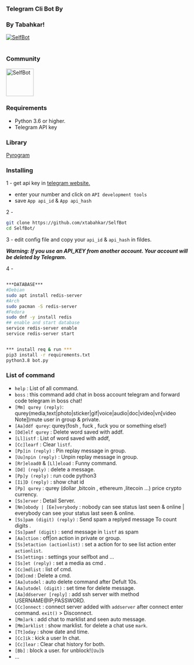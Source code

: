 ### Telegram Cli Bot By
### By Tabahkar!
<p >
    <a href="https://github.com/xtabahkar/Selfnium">
        <img src="https://i.ibb.co/pXJ9frm/BOgY9ai.png" alt="SelfBot">
    </a>
	<br>
	</br>
	
### Community 
</p>
<p >
	<a href="https://t.me/joinchat/M1AFOUg7BKORT1yEabYT7g">
        <img src="https://i.imgur.com/Zze3Olg.png" alt="SelfBot" height="75" width="75">
    </a>
</p>

### Requirements
- Python 3.6 or higher.
- Telegram API key

### Library
<a href=https://github.com/pyrogram/pyrogram>Pyrogram</a>

### Installing
1 - get api key in <a href=https://my.telegram.org/auth> telegram website. </a>
  - enter your number and click on `API development tools` 
  - save `App api_id` & `App api_hash`

2 - 
```bash
git clone https://github.com/xtabahkar/SelfBot
cd SelfBot/
```
3 - edit config file and copy your `api_id` & `api_hash` in fildes.


***Warning: If you use an API_KEY from another account. Your account will be deleted by Telegram.***

4 -
```bash 

***DATABASE***
#Debian 
sudo apt install redis-server
#Arch
sudo pacman -S redis-server
#Fedora
sudo dnf -y install redis
## enable and start database
service redis-server enable
service redis-server start


*** install req & run ***
pip3 install -r requirements.txt
python3.8 bot.py
```


### List of command
  - `help` : List of all command. 
  - `boss` : this command add chat in boss account telegram and forward code telegram in boss chat!
  - `[Mm] qurey (reply)`: qurey(media,text|photo|sticker|gif|voice|audio|doc|video|vn[video Note])mute user in group & private.
  - `[Aa]ddf qurey`: qurey(fosh , fuck , fuck you or something else!)
  - `[Dd]elf qurey` : Delete word saved with addf.
  - `[Ll]istf` : List of word saved with addf,
  -	`[Cc]learf` : Clear `listf`.
  - `[Pp]in (reply)` : Pin replay message in group.
  - `[Uu]npin (reply)` : Unpin replay message in group.
  - `[Rr]eload0` & `[Ll]eload` : Funny command.
  - `[Dd] (reply)` : delete a message.
  - `[Pp]y (reply)` : run code python3
  - `[Ii]D (reply)` : show chat id 
  - `[Pp] qurey` : qurey (dollar ,bitcoin , ethereum ,litecoin ...) price crypto currency.
  - `[Ss]erver` : Detail Server.
  - `[Nn]obody | [Ee]verybody` : nobody can see status last seen & online | everybody can see your status last seen & online.
  - `[Ss]pam (digit) (reply)` : Send spam a replyed message To count digits .
  - `[Ss]pamf (digit)` : send message in `listf` as spam 
  - `[Aa]ction` : off|on action in private or group.
  - `[Ss]etaction (actionlist)` : set a action for to see list action enter `actionlist`.
  - `[Ss]ettings` : settings your selfbot and ...
  -	`[Ss]et (reply)` : set a media as cmd .
  - `[Cc]mdlist` : list of cmd.
  - `[Dd]cmd` : Delete a cmd.
  - `[Aa]utodel` : auto delete command after Defult 10s.
  - `[Aa]utodel (digit)` : set time for delete message.
  - `[Aa]ddserver [reply]` : add ssh server with method USERNAME@IP;PASSWORD.
  - `[Cc]onnect` : connect server added with `addserver` after connect enter command. `exit()` > Disconnect.
  -	`[Mm]ark` : add chat to marklist and seen auto message.
  - `[Mm]arklist` : show marklist. for delete a chat use `mark`.
  - `[Tt]oday` : show date and time.
  - `[Cc]ik` : kick a user In chat.
  - `[Cc]lear` : Clear chat history for both.
  - `[Bb]` : block a user. for unblock!`[Uu]b`
  - ...
 
 
 
 